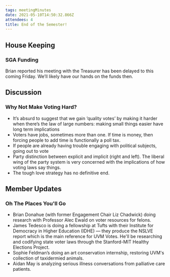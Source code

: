 ```yaml
---
tags: meetingMinutes
date: 2021-05-10T14:50:32.866Z
attendees: 4
title: End of the Semester!
---
```

## House Keeping

### SGA Funding

Brian reported his meeting with the Treasurer has been delayed to this coming Friday. We’ll likely have our hands on the funds then.

## Discussion

### Why Not Make Voting Hard?

* It’s absurd to suggest that we gain ‘quality votes’ by making it harder when there’s the law of large numbers: making small things easier have long term implications
* Voters have jobs, sometimes more than one. If time is money, then forcing people to add time is functionally a poll tax.
* If people are already having trouble engaging with political subjects, going out to vote 
* Party distinction between explicit and implicit (right and left). The liberal wing of the party system is very concerned with the implications of how voting laws say things.
* The tough love strategy has no definitive end.

## Member Updates

### Oh The Places You'll Go

* Brian Donahue (with former Engagement Chair Liz Chadwick) doing research with Professor Alec Ewald on voter resources for felons.
* James Tedesco is doing a fellowship at Tufts with their Institute for Democracy in Higher Education (IDHE) — they produce the NSLVE report which is the main reference for UVM Votes. He'll be researching and codifying state voter laws through the Stanford-MIT Healthy Elections Project.
* Sophie Feldman’s doing an art conservation internship, restoring UVM's collection of taxidermied animals.
* Aidan May is analyzing serious illness conversations from palliative care patients.